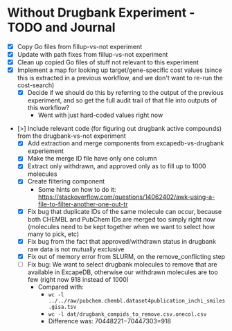 # Without Drugbank Experiment - TODO and Journal

- [x] Copy Go files from fillup-vs-not experiment
- [x] Update with path fixes from fillup-vs-not experiment
- [x] Clean up copied Go files of stuff not relevant to this experiment
- [x] Implement a map for looking up target/gene-specific cost values (since
  this is extracted in a previous workflow, and we don't want to re-run the
  cost-search)
  - [x] Decide if we should do this by referring to the output of the
    previous experiment, and so get the full audit trail of that file into
    outputs of this workflow?
    - Went with just hard-coded values right now
- [>] Include relevant code (for figuring out drugbank active compounds) from
  the drugbank-vs-not experiment
  - [x] Add extraction and merge components from excapedb-vs-drugbank experiement
  - [x] Make the merge ID file have only one column
  - [x] Extract only withdrawn, and approved only as to fill up to 1000 molecules
  - [x] Create filtering component
    - Some hints on how to do it:
      https://stackoverflow.com/questions/14062402/awk-using-a-file-to-filter-another-one-out-tr
  - [x] Fix bug that duplicate IDs of the same molecule can occur, because
    both CHEMBL and PubChem IDs are merged too simply right now (molecules need
    to be kept together when we want to select how many to pick, etc)
  - [x] Fix bug from the fact that approved/withdrawn status in drugbank raw
    data is not mutually exclusive
  - [x] Fix out of memory error from SLURM, on the remove_conflicting step
  - [ ] Fix bug: We want to select drugbank molecules to remove that are
    available in ExcapeDB, otherwise our withdrawn molecules are too few (right
    now 918 instead of 1000)
    - Compared with:
      - `wc -l ../../raw/pubchem.chembl.dataset4publication_inchi_smiles.gisa.tsv`
      - `wc -l dat/drugbank_compids_to_remove.csv.onecol.csv`
      - Difference was: 70448221−70447303=918